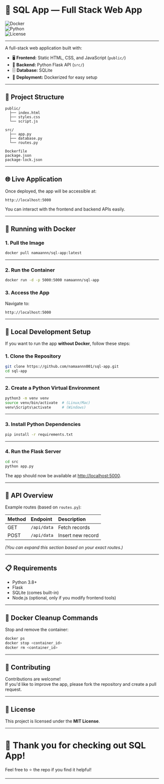 
# 🚀 SQL App — Full Stack Web App

![Docker](https://img.shields.io/badge/docker-ready-blue)  
![Python](https://img.shields.io/badge/python-3.8%2B-blue)  
![License](https://img.shields.io/badge/license-MIT-green)

---

A full-stack web application built with:

- 🖥️ **Frontend:** Static HTML, CSS, and JavaScript (`public/`)
- 🧠 **Backend:** Python Flask API (`src/`)
- 🗄️ **Database:** SQLite
- 🐳 **Deployment:** Dockerized for easy setup

---

## 📁 Project Structure

```
public/
  ├── index.html
  ├── styles.css
  └── script.js

src/
  ├── app.py
  ├── database.py
  └── routes.py

Dockerfile
package.json
package-lock.json
```

---

## 🌐 Live Application

Once deployed, the app will be accessible at:

```
http://localhost:5000
```

You can interact with the frontend and backend APIs easily.

---

## 🐳 Running with Docker

### 1. Pull the Image

```bash
docker pull namaannn/sql-app:latest
```
---

### 2. Run the Container

```bash
docker run -d -p 5000:5000 namaannn/sql-app
```

### 3. Access the App

Navigate to:

```
http://localhost:5000
```

---

## 🧰 Local Development Setup

If you want to run the app **without Docker**, follow these steps:

### 1. Clone the Repository

```bash
git clone https://github.com/namaannn001/sql-app.git
cd sql-app
```

---

### 2. Create a Python Virtual Environment

```bash
python3 -m venv venv
source venv/bin/activate  # (Linux/Mac)
venv\Scripts\activate     # (Windows)
```

---

### 3. Install Python Dependencies

```bash
pip install -r requirements.txt
```

---

### 4. Run the Flask Server

```bash
cd src
python app.py
```

The app should now be available at [http://localhost:5000](http://localhost:5000).

---

## 📜 API Overview

Example routes (based on `routes.py`):

| Method | Endpoint        | Description            |
|:-------|:-----------------|:------------------------|
| GET    | `/api/data`      | Fetch records            |
| POST   | `/api/data`      | Insert new record         |

*(You can expand this section based on your exact routes.)*

---

## 📋 Requirements

- Python 3.8+
- Flask
- SQLite (comes built-in)
- Node.js (optional, only if you modify frontend tools)

---

## 🧹 Docker Cleanup Commands

Stop and remove the container:

```bash
docker ps
docker stop <container_id>
docker rm <container_id>
```

---

## 🤝 Contributing

Contributions are welcome!  
If you'd like to improve the app, please fork the repository and create a pull request.

---

## 📄 License

This project is licensed under the **MIT License**.

---

# 🙌 Thank you for checking out SQL App!
Feel free to ⭐️ the repo if you find it helpful!

---
